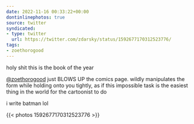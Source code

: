 ```yaml
---
date: 2022-11-16 00:33:22+00:00
dontinlinephotos: true
source: twitter
syndicated:
- type: twitter
  url: https://twitter.com/zdarsky/status/1592677170312523776/
tags:
- zoethorogood
---
```


holy shit this is the book of the year



[@zoethorogood](https://twitter.com/zoethorogood/) just BLOWS UP the comics page. wildly manipulates the form while holding onto you tightly, as if this impossible task is the easiest thing in the world for the cartoonist to do



i write batman lol 

{{< photos 1592677170312523776 >}}